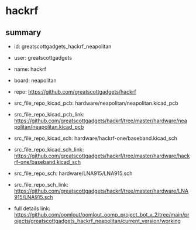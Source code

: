 # hackrf
 
## summary 
* id: greatscottgadgets_hackrf_neapolitan
* user: greatscottgadgets
* name: hackrf
* board: neapolitan
* repo: https://github.com/greatscottgadgets/hackrf
* src_file_repo_kicad_pcb: hardware/neapolitan/neapolitan.kicad_pcb
* src_file_repo_kicad_pcb_link: https://github.com/greatscottgadgets/hackrf/tree/master/hardware/neapolitan/neapolitan.kicad_pcb
* src_file_repo_kicad_sch: hardware/hackrf-one/baseband.kicad_sch
* src_file_repo_kicad_sch_link: https://github.com/greatscottgadgets/hackrf/tree/master/hardware/hackrf-one/baseband.kicad_sch

* src_file_repo_sch: hardware/LNA915/LNA915.sch
* src_file_repo_sch_link: https://github.com/greatscottgadgets/hackrf/tree/master/hardware/LNA915/LNA915.sch
* full details link: https://github.com/oomlout/oomlout_oomp_project_bot_v_2/tree/main/projects/greatscottgadgets_hackrf_neapolitan/current_version/working  







